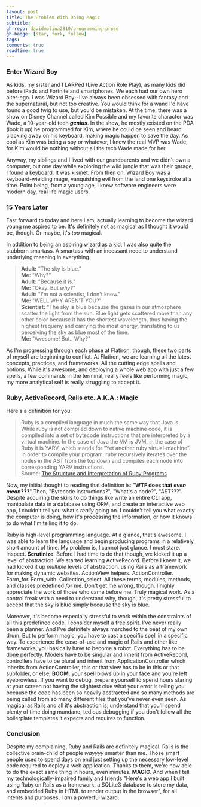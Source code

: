 ```yaml
---
layout: post
title: The Problem With Doing Magic
subtitle: 
gh-repo: davidmolina2810/programming-prose
gh-badge: [star, fork, follow]
tags: 
comments: true
readtime: true
---
```


### Enter Wizard Boy

As kids, my sister and I LARPed (Live Action Role Play), as many kids did before iPads and Fortnite and smartphones. We each had our own hero alter-ego. I was Wizard Boy--I've always been obsessed with fantasy and the supernatural, but not too creative. You would think for a wand I'd have found a good twig to use, but you'd be mistaken. At the time, there was a show on Disney Channel called Kim Possible and my favorite character was Wade, a 10-year-old tech **_genius_**. In the show, he mostly existed on the PDA (look it up) he programmed for Kim, where he could be seen and heard clacking away on his keyboard, making magic happen to save the day. As cool as Kim was being a spy or whatever, I knew the real MVP was Wade, for Kim would be nothing without all the tech Wade made for her.

Anyway, my siblings and I lived with our grandparents and we didn't own a computer, but one day while exploring the wild jungle that was their garage, I found a keyboard. It was kismet. From then on, Wizard Boy was a keyboard-wielding mage, vanquishing evil from the land one keystroke at a time. Point being, from a young age, I knew software engineers were modern day, real life magic users. 

### 15 Years Later

Fast forward to today and here I am, actually learning to become the wizard young me aspired to be. It's definitely not as magical as I thought it would be, though. Or maybe, it's _too_ magical. 

In addition to being an aspiring wizard as a kid, I was also quite the stubborn smartass. A smartass with an incessant need to understand underlying meaning in everything. 

> **Adult:** "The sky is blue."<br>
> **Me:** "Why?"<br>
> **Adult:** "Because it is."<br>
> **Me:** "Okay. But _why?_"<br>
> **Adult:** "I'm not a scientist, I don't know."<br>
> **Me:** "WELL WHY AREN'T YOU?"<br>
> **Scientist:** "The sky is blue because the gases in our atmosphere scatter the light from the sun. Blue light gets scattered more than any other color because it has the shortest wavelength, thus having the highest frequeny and carrying the most energy, translating to us perceiving the sky as blue most of the time.<br>
> **Me:** "Awesome! But.. Why?"

As I'm progressing through each phase at Flatiron, though, these two parts of myself are beginning to conflict. At Flatiron, we are learning all the latest concepts, practices, and frameworks. All the cutting edge spells and potions. While it's awesome, and deploying a whole web app with just a few spells, a few commands in the terminal, really feels like performing magic, my more analytical self is really struggling to accept it. 

### Ruby, ActiveRecord, Rails etc. A.K.A.: Magic

Here's a definition for you: 

> Ruby is a compiled language in much the same way that Java is. While ruby is not compiled down to native machine code, it is compiled into a set of bytecode instructions that are interpreted by a virtual machine. In the case of Java the VM is JVM, in the case of Ruby it is YARV, which stands for “Yet another ruby virtual-machine”.<br>
> In order to compile your program, ruby recursively iterates over the nodes in the AST from the top down and compiles each node into corresponding YARV instructions. <br>
> Source: [The Structure and Interpretation of Ruby Programs](https://buildingvts.com/the-structure-and-interpretation-of-ruby-programs-362db0412f29)

Now, my initial thought to reading that definition is: "**WTF does that _even mean_???**" Then, "Bytecode instructions?", "What's a node?", "AST???".
Despite acquiring the skills to do things like write an entire CLI app, manipulate data in a database using ORM, and create an interactive web app, I couldn't tell you what's _really_ going on. I couldn't tell you what exactly the computer is doing, how it's processing the information, or how it knows to do what I'm telling it to do. 

Ruby is high-level programming language. At a glance, that's awesome. I was able to learn the language and begin producing programs in a relatively short amount of time. My problem is, I cannot just glance. I must stare. Inspect. **Scrutinize**. Before I had time to do that though, we kicked it up a level of abstraction. We started learning ActiveRecord. Before I knew it, we had kicked it up _multiple_ levels of abstraction, using Rails as a framework for making dynamic websites. ActionView helpers. ActionController. Form_for. Form_with. Collection_select. All these terms, modules, methods, and classes predefined _for_ me. Don't get me wrong, though. I highly appreciate the work of those who came before me. Truly magical work. As a control freak with a need to understand why, though, it's pretty stressful to accept that the sky is blue simply because the sky is blue. 

Moreover, it's become especially stressful to work within the constraints of all this predefined code. I consider myself a free spirit. I've never really been a planner. And I've definitely always marched to the beat of my own drum. But to perform magic, you have to cast a specific spell in a specific way. To experience the ease-of-use and magic of Rails and other like frameworks, you basically have to become a robot. Everything has to be done perfectly. Models have to be singular and inherit from ActiveRecord, controllers have to be plural and inherit from ApplicationController which inherits from ActionController, this or that view has to be in this or that subfolder, or else, **BOOM**, your spell blows up in your face and you're left eyebrowless. If you want to debug, prepare yourself to spend hours staring at your screen not having the slightest clue what your error is telling you because the code has been so heavily abstracted and so many methods are being called from so many different files that you've never even seen. As magical as Rails and all it's abstraction is, understand that you'll spend plenty of time doing mundane, tedious debugging if you don't follow all the boilerplate templates it expects and requires to function. 

### Conclusion

Despite my complaining, Ruby and Rails are definitely magical. Rails is the collective brain-child of people _wayyyy_ smarter than me. Those smart people used to spend days on end just setting up the necessary low-level code required to deploy a web application. Thanks to them, we're now able to do the exact same thing in hours, even minutes. **MAGIC**. And when I tell my technologically-impaired family and friends "Here's a web app I built using Ruby on Rails as a framework, a SQLite3 database to store my data, and embedded Ruby in HTML to render output in the browser", for all intents and purposes, I _am_ a powerful wizard. 


